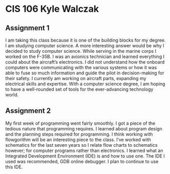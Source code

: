 # CIS 106 Kyle Walczak

## Assignment 1

I am taking this class because it is one of the building blocks for my degree. I am studying computer science. A more interesting answer would be why I decided to study computer science. While serving in the marine corps I worked on the F-35B. I was an avionics technician and learned everything I could about the aircraft’s electronics. I did not understand how the onboard computers were communicating with the various systems or how it was able to fuse so much information and guide the pilot in decision-making for their safety. I currently am working on aircraft parts, expanding my electrical skills and expertise. With a computer science degree, I am hoping to have a well-rounded set of tools for the ever-advancing technology world.   

## Assignment 2 
My first week of programming went fairly smoothly. I got a piece of the tedious nature that programming requires. I learned about program design and the planning steps required for
programming. I think working with flowgorithm will be an interesting piece to the class. I’ve worked with schematics for the last seven years so I relate flow charts to schematics however; for computer programs rather than electronics. I learned what an Integrated Development Environment (IDE) is and how to use one. The IDE I used was recommended, GDB online debugger. I plan to continue to use this IDE.
